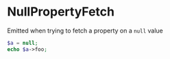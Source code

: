 # NullPropertyFetch

Emitted when trying to fetch a property on a `null` value

```php
$a = null;
echo $a->foo;
```
